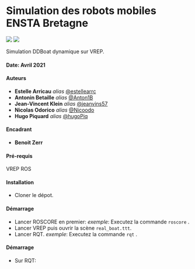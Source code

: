 


# Simulation des robots mobiles ENSTA Bretagne


<img src="https://img.shields.io/badge/Ubuntu-E95420?style=for-the-badge&logo=ubuntu&logoColor=white" /> <img src="https://img.shields.io/badge/Lua-2C2D72?style=for-the-badge&logo=lua&logoColor=white" /> 

Simulation DDBoat dynamique sur VREP.

#### Date: Avril 2021
#### Auteurs
* **Estelle Arricau** _alias_ [@estellearrc](https://github.com/estellearrc)
* **Antonin Betaille** _alias_ [@Anton1B](https://github.com/Anton1B)
* **Jean-Vincent Klein** _alias_ [@jeanvins57](https://github.com/jeanvins57)
* **Nicolas Odorico** _alias_ [@Nicoodo](https://github.com/Nicoodo)
* **Hugo Piquard** _alias_ [@hugoPiq](https://github.com/hugoPiq)

#### Encadrant
* **Benoit Zerr**

#### Pré-requis
VREP
ROS

#### Installation

- Cloner le dépot.

#### Démarrage
- Lancer ROSCORE en premier:
_exemple_: Executez la commande ``roscore`` .
- Lancer VREP puis ouvrir la scène ``real_boat.ttt``.
- Lancer RQT.
_exemple_: Executez la commande ``rqt`` .

#### Démarrage
- Sur RQT:










